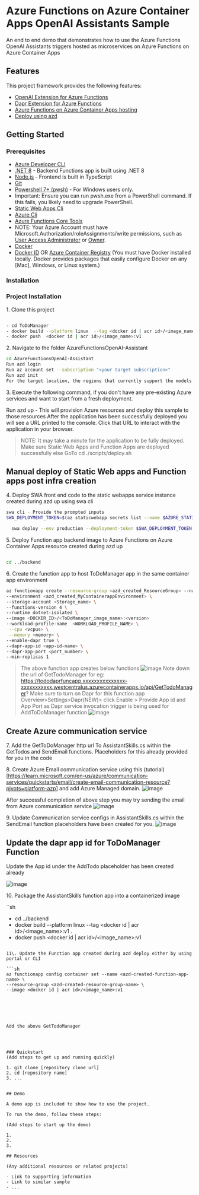 # Azure Functions on Azure Container Apps OpenAI Assistants Sample


An end to end demo that demonstrates how to use the Azure Functions OpenAI Assistants triggers hosted as microservices on Azure Functions on Azure Container Apps

## Features

This project framework provides the following features:

* [OpenAI Extension for Azure Functions](https://github.com/Azure/azure-functions-openai-extension)
* [Dapr Extension for Azure Functions](https://github.com/Azure/azure-functions-dapr-extension)
* [Azure Functions on Azure Container Apps hosting](https://github.com/Azure/azure-functions-on-container-apps)
* [Deploy using azd](https://aka.ms/azure-dev/install)

## Getting Started

### Prerequisites

- [Azure Developer CLI](https://aka.ms/azure-dev/install)
- [.NET 8](https://dotnet.microsoft.com/en-us/download/dotnet/8.0) - Backend Functions app is built using .NET 8
- [Node.js](https://nodejs.org/en/download/) - Frontend is built in TypeScript
- [Git](https://git-scm.com/downloads)
- [Powershell 7+ (pwsh)](https://github.com/powershell/powershell) - For Windows users only.
- Important: Ensure you can run pwsh.exe from a PowerShell command. If this fails, you likely need to upgrade PowerShell.
- [Static Web Apps Cli](https://github.com/Azure/static-web-apps-cli#azure-static-web-apps-cli)
- [Azure Cli](https://learn.microsoft.com/en-us/cli/azure/install-azure-cli)
- [Azure Functions Core Tools](https://learn.microsoft.com/en-us/azure/azure-functions/functions-run-local?tabs=v4%2Clinux%2Ccsharp%2Cportal%2Cbash#install-the-azure-functions-core-tools)
-   NOTE: Your Azure Account must have Microsoft.Authorization/roleAssignments/write permissions, such as [User Access Administrator](https://learn.microsoft.com/azure/role-based-access-control/built-in-roles#user-access-administrator) or [Owner](https://learn.microsoft.com/azure/role-based-access-control/built-in-roles#owner).
- [Docker](https://docs.docker.com/install/)
- [Docker ID](https://hub.docker.com/signup) OR [Azure Container Registry](https://learn.microsoft.com/en-us/azure/container-registry/container-registry-get-started-portal?tabs=azure-cli) (You must have Docker installed locally. Docker provides packages that easily configure Docker on any [Mac], Windows, or Linux system.)



### Installation

### Project Installation

1\. Clone this project
```sh

- cd ToDoManager
- docker build --platform linux  --tag <docker id | acr id>/<image_name>:v1 .
- docker push  <docker id | acr id>/<image_name>:v1

```

 2\. Navigate to the folder AzureFunctionsOpenAI-Assistant

 ``` sh
cd AzureFunctionsOpenAI-Assistant
Run azd login
Run az account set --subscription "<your target subscription>"
Run azd init
For the target location, the regions that currently support the models used in this sample are East US or South Central US. For an up-to-date list of regions and models, check [here](https://learn.microsoft.com/en-us/azure/cognitive-services/openai/concepts/models). Make sure that all the intended services for this deployment have availability in your targeted regions.
```

3\. Execute the following command, if you don't have any pre-existing Azure services and want to start from a fresh deployment.

Run azd up - This will provision Azure resources and deploy this sample to those resources
After the application has been successfully deployed you will see a URL printed to the console. Click that URL to interact with the application in your browser.
> NOTE: It may take a minute for the application to be fully deployed.
> Make sure Static Web Apps  and Function Apps are deployed successfully else GoTo cd ./scripts/deploy.sh

## Manual deploy of Static Web apps and Function apps post infra creation

4\. Deploy SWA front end code to the static webapps service instance created during azd up using swa cli
```sh
swa cli - Provide the prompted inputs
SWA_DEPLOYMENT_TOKEN=$(az staticwebapp secrets list --name $AZURE_STATICWEBSITE_NAME --query "properties.apiKey" --output tsv)

  swa deploy --env production --deployment-token $SWA_DEPLOYMENT_TOKEN
```
5\. Deploy Function app backend image to Azure Functions on Azure Container Apps resource created during azd up 

```sh

cd ../backend
```

6\. Create the function app to host ToDoManager app in the same container app environment 
```sh
az functionapp create --resource-group <azd_created_ResourceGroup> --name <functionapp_name> \
--environment <azd_created_MyContainerappEnvironment> \
--storage-account <Storage_name> \
--functions-version 4 \
--runtime dotnet-isolated \
--image <DOCKER_ID>/<ToDoManager_image_name>:<version>
--workload-profile-name  <WORKLOAD_PROFILE_NAME> \
 --cpu <vcpus> \
 --memory <memory> \
--enable-dapr true \
--dapr-app-id <app-id-name> \
--dapr-app-port <port_number> \
--min-replicas 1
```

> The above function app creates below functions
> ![image](https://github.com/Azure-Samples/Azure-Functions-on-ACA-OpenAI-Assistants-Sample/assets/45637559/034d31c3-a026-484e-87a6-901d5e0e9b94)
> Note down the url of GetTodoManager for eg: https://tododaprfuncapp.xxxxxxxxxxxxxxx-xxxxxxxxxxx.westcentralus.azurecontainerapps.io/api/GetTodoManager?
> Make sure to turn on Dapr for this function app Overview>Settings>Dapr(NEW)> click Enable > Provide App id and App Port as Dapr service invocation trigger is being used for AddToDoManager function
![image](https://github.com/Azure-Samples/Azure-Functions-on-ACA-OpenAI-Assistants-Sample/assets/45637559/f097c1ee-0ea7-468a-82cd-cbf69c836a86)

## Create Azure communication service

7\. Add the GetToDoManager http url To AssistantSkills.cs within the GetTodos and SendEmail functions. Placeholders for this already provided for you in the code

8\. Create Azure Email communication service using this (tutorial)[https://learn.microsoft.com/en-us/azure/communication-services/quickstarts/email/create-email-communication-resource?pivots=platform-azp] and add Azure Managed domain.
![image](https://github.com/Azure-Samples/Azure-Functions-on-ACA-OpenAI-Assistants-Sample/assets/45637559/af6a4ad7-ecd0-4b65-ae1d-fc97c6d13736)

After successful completion of above step you may try sending the email from Azure communication service
![image](https://github.com/Azure-Samples/Azure-Functions-on-ACA-OpenAI-Assistants-Sample/assets/45637559/e53a6281-1863-470a-9ccc-c8b45cdb155c)

9\. Update Communication service configs in AssistantSkills.cs within the SendEmail function placeholders have been created for you.
![image](https://github.com/Azure-Samples/Azure-Functions-on-ACA-OpenAI-Assistants-Sample/assets/45637559/72edb7da-c039-478a-aa1f-8eeb51443361)

## Update the dapr app id for ToDoManager Function
Update the App id under the AddTodo placeholder has been created already

![image](https://github.com/Azure-Samples/Azure-Functions-on-ACA-OpenAI-Assistants-Sample/assets/45637559/cf357f04-9585-4e28-b197-1ff674c8ed27)


10\. Package the AssistantSkills function app into a containerized image

``sh
- cd ../backend
- docker build --platform linux  --tag <docker id | acr id>/<image_name>:v1 .
- docker push  <docker id | acr id>/<image_name>:v1
```

11\. Update the Function app created during azd deploy either by using portal or CLI

```sh
az functionapp config container set --name <azd-created-function-app-name> \
--resource-group <azd-created-resource-group-name> \
--image <docker id | acr id>/<image_name>:v1






Add the above GetTodoManager 


 

### Quickstart
(Add steps to get up and running quickly)

1. git clone [repository clone url]
2. cd [repository name]
3. ...


## Demo

A demo app is included to show how to use the project.

To run the demo, follow these steps:

(Add steps to start up the demo)

1.
2.
3.

## Resources

(Any additional resources or related projects)

- Link to supporting information
- Link to similar sample
- ...
